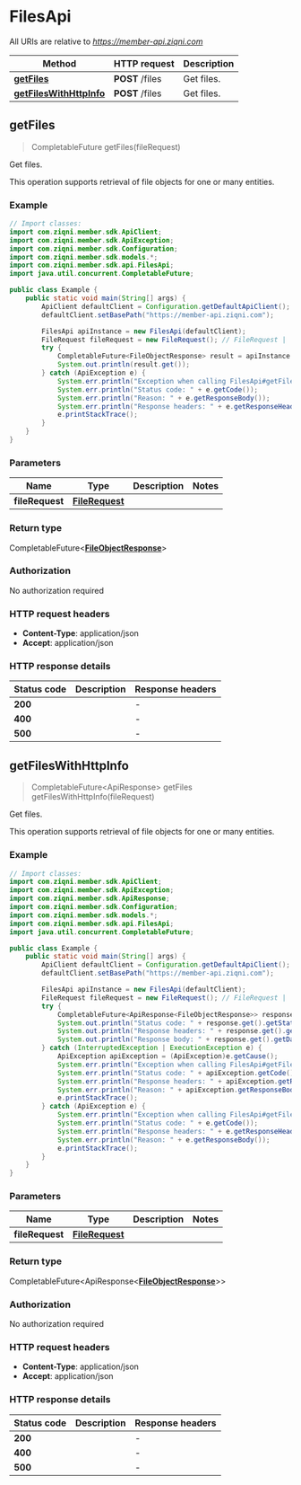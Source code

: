 # FilesApi

All URIs are relative to *https://member-api.ziqni.com*

| Method | HTTP request | Description |
|------------- | ------------- | -------------|
| [**getFiles**](FilesApi.md#getFiles) | **POST** /files | Get files. |
| [**getFilesWithHttpInfo**](FilesApi.md#getFilesWithHttpInfo) | **POST** /files | Get files. |



## getFiles

> CompletableFuture<FileObjectResponse> getFiles(fileRequest)

Get files.

This operation supports retrieval of file objects for one or many entities.

### Example

```java
// Import classes:
import com.ziqni.member.sdk.ApiClient;
import com.ziqni.member.sdk.ApiException;
import com.ziqni.member.sdk.Configuration;
import com.ziqni.member.sdk.models.*;
import com.ziqni.member.sdk.api.FilesApi;
import java.util.concurrent.CompletableFuture;

public class Example {
    public static void main(String[] args) {
        ApiClient defaultClient = Configuration.getDefaultApiClient();
        defaultClient.setBasePath("https://member-api.ziqni.com");

        FilesApi apiInstance = new FilesApi(defaultClient);
        FileRequest fileRequest = new FileRequest(); // FileRequest | 
        try {
            CompletableFuture<FileObjectResponse> result = apiInstance.getFiles(fileRequest);
            System.out.println(result.get());
        } catch (ApiException e) {
            System.err.println("Exception when calling FilesApi#getFiles");
            System.err.println("Status code: " + e.getCode());
            System.err.println("Reason: " + e.getResponseBody());
            System.err.println("Response headers: " + e.getResponseHeaders());
            e.printStackTrace();
        }
    }
}
```

### Parameters


| Name | Type | Description  | Notes |
|------------- | ------------- | ------------- | -------------|
| **fileRequest** | [**FileRequest**](FileRequest.md)|  | |

### Return type

CompletableFuture<[**FileObjectResponse**](FileObjectResponse.md)>


### Authorization

No authorization required

### HTTP request headers

- **Content-Type**: application/json
- **Accept**: application/json

### HTTP response details
| Status code | Description | Response headers |
|-------------|-------------|------------------|
| **200** |  |  -  |
| **400** |  |  -  |
| **500** |  |  -  |

## getFilesWithHttpInfo

> CompletableFuture<ApiResponse<FileObjectResponse>> getFiles getFilesWithHttpInfo(fileRequest)

Get files.

This operation supports retrieval of file objects for one or many entities.

### Example

```java
// Import classes:
import com.ziqni.member.sdk.ApiClient;
import com.ziqni.member.sdk.ApiException;
import com.ziqni.member.sdk.ApiResponse;
import com.ziqni.member.sdk.Configuration;
import com.ziqni.member.sdk.models.*;
import com.ziqni.member.sdk.api.FilesApi;
import java.util.concurrent.CompletableFuture;

public class Example {
    public static void main(String[] args) {
        ApiClient defaultClient = Configuration.getDefaultApiClient();
        defaultClient.setBasePath("https://member-api.ziqni.com");

        FilesApi apiInstance = new FilesApi(defaultClient);
        FileRequest fileRequest = new FileRequest(); // FileRequest | 
        try {
            CompletableFuture<ApiResponse<FileObjectResponse>> response = apiInstance.getFilesWithHttpInfo(fileRequest);
            System.out.println("Status code: " + response.get().getStatusCode());
            System.out.println("Response headers: " + response.get().getHeaders());
            System.out.println("Response body: " + response.get().getData());
        } catch (InterruptedException | ExecutionException e) {
            ApiException apiException = (ApiException)e.getCause();
            System.err.println("Exception when calling FilesApi#getFiles");
            System.err.println("Status code: " + apiException.getCode());
            System.err.println("Response headers: " + apiException.getResponseHeaders());
            System.err.println("Reason: " + apiException.getResponseBody());
            e.printStackTrace();
        } catch (ApiException e) {
            System.err.println("Exception when calling FilesApi#getFiles");
            System.err.println("Status code: " + e.getCode());
            System.err.println("Response headers: " + e.getResponseHeaders());
            System.err.println("Reason: " + e.getResponseBody());
            e.printStackTrace();
        }
    }
}
```

### Parameters


| Name | Type | Description  | Notes |
|------------- | ------------- | ------------- | -------------|
| **fileRequest** | [**FileRequest**](FileRequest.md)|  | |

### Return type

CompletableFuture<ApiResponse<[**FileObjectResponse**](FileObjectResponse.md)>>


### Authorization

No authorization required

### HTTP request headers

- **Content-Type**: application/json
- **Accept**: application/json

### HTTP response details
| Status code | Description | Response headers |
|-------------|-------------|------------------|
| **200** |  |  -  |
| **400** |  |  -  |
| **500** |  |  -  |

